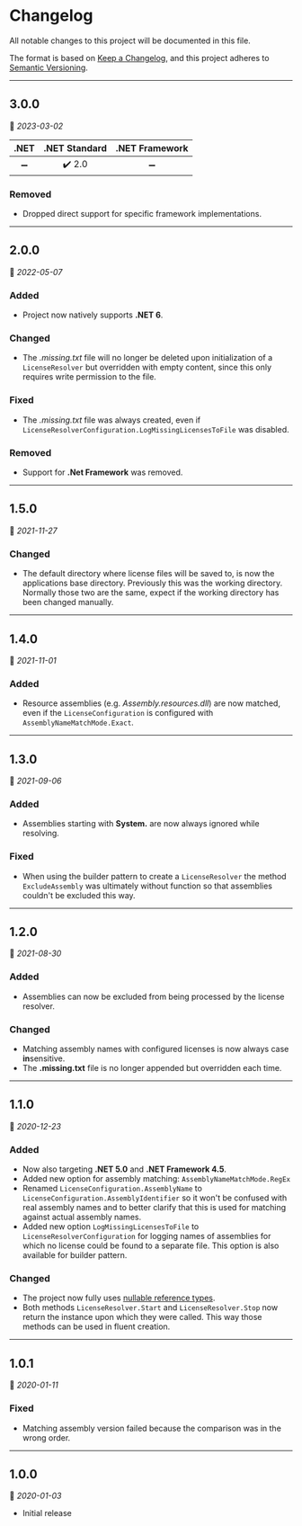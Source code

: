 # Changelog

All notable changes to this project will be documented in this file.

The format is based on [Keep a Changelog](https://keepachangelog.com/en/1.0.0/), and this project adheres to [Semantic Versioning](https://semver.org/spec/v2.0.0.html).
___

## 3.0.0

:calendar: _2023-03-02_

|        .NET        |     .NET Standard      |   .NET Framework   |
| :----------------: | :--------------------: | :----------------: |
| :heavy_minus_sign: | :heavy_check_mark: 2.0 | :heavy_minus_sign: |

### Removed

- Dropped direct support for specific framework implementations.
___

## 2.0.0

:calendar: _2022-05-07_

### Added

- Project now natively supports **.NET 6**.

### Changed

- The _.missing.txt_ file will no longer be deleted upon initialization of a `LicenseResolver` but overridden with empty content, since this only requires write permission to the file.

### Fixed

- The _.missing.txt_ file was always created, even if `LicenseResolverConfiguration.LogMissingLicensesToFile` was disabled.

### Removed

- Support for **.Net Framework** was removed.
___

## 1.5.0

:calendar: _2021-11-27_

### Changed

- The default directory where license files will be saved to, is now the applications base directory. Previously this was the working directory. Normally those two are the same, expect if the working directory has been changed manually.
___

## 1.4.0

:calendar: _2021-11-01_

### Added

- Resource assemblies (e.g. _Assembly.resources.dll_) are now matched, even if the `LicenseConfiguration` is configured with `AssemblyNameMatchMode.Exact`.
___

## 1.3.0

:calendar: _2021-09-06_

### Added

- Assemblies starting with **System.** are now always ignored while resolving.

### Fixed

- When using the builder pattern to create a `LicenseResolver` the method `ExcludeAssembly` was ultimately without function so that assemblies couldn't be excluded this way.
___

## 1.2.0

:calendar: _2021-08-30_

### Added

- Assemblies can now be excluded from being processed by the license resolver.

### Changed

- Matching assembly names with configured licenses is now always case **in**sensitive.
- The **.missing.txt** file is no longer appended but overridden each time.
___

## 1.1.0

:calendar: _2020-12-23_

### Added

- Now also targeting **.NET 5.0** and **.NET Framework 4.5**.
- Added new option for assembly matching: `AssemblyNameMatchMode.RegEx`
- Renamed `LicenseConfiguration.AssemblyName` to `LicenseConfiguration.AssemblyIdentifier` so it won't be confused with real assembly names and to better clarify that this is used for matching against actual assembly names.
- Added new option `LogMissingLicensesToFile` to `LicenseResolverConfiguration`  for logging names of assemblies for which no license could be found to a separate file. This option is also available for builder pattern.

### Changed

- The project now fully uses [nullable reference types](https://docs.microsoft.com/en-us/dotnet/csharp/nullable-references).
- Both methods `LicenseResolver.Start` and `LicenseResolver.Stop` now return the instance upon which they were called. This way those methods can be used in fluent creation.
___

## 1.0.1

:calendar: _2020-01-11_

### Fixed

- Matching assembly version failed because the comparison was in the wrong order.
___

## 1.0.0

:calendar: _2020-01-03_

- Initial release